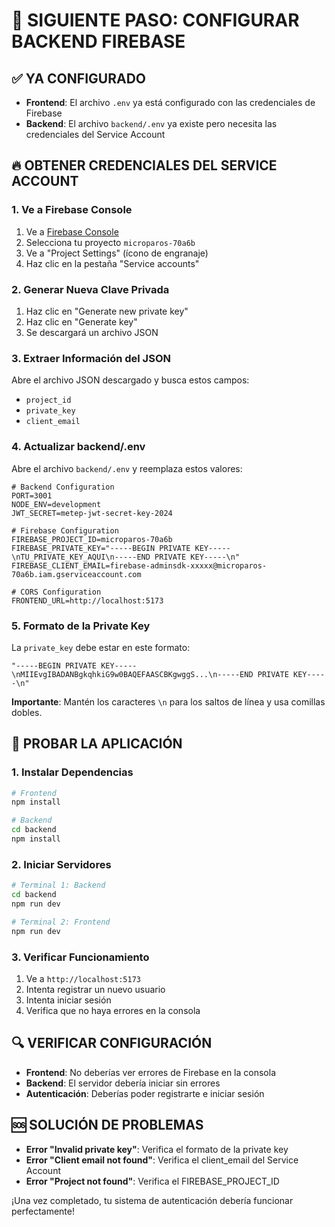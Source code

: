 # 🔧 SIGUIENTE PASO: CONFIGURAR BACKEND FIREBASE

## ✅ YA CONFIGURADO
- **Frontend**: El archivo `.env` ya está configurado con las credenciales de Firebase
- **Backend**: El archivo `backend/.env` ya existe pero necesita las credenciales del Service Account

## 🔥 OBTENER CREDENCIALES DEL SERVICE ACCOUNT

### 1. Ve a Firebase Console
1. Ve a [Firebase Console](https://console.firebase.google.com/)
2. Selecciona tu proyecto `microparos-70a6b`
3. Ve a "Project Settings" (ícono de engranaje)
4. Haz clic en la pestaña "Service accounts"

### 2. Generar Nueva Clave Privada
1. Haz clic en "Generate new private key"
2. Haz clic en "Generate key"
3. Se descargará un archivo JSON

### 3. Extraer Información del JSON
Abre el archivo JSON descargado y busca estos campos:
- `project_id`
- `private_key`
- `client_email`

### 4. Actualizar backend/.env
Abre el archivo `backend/.env` y reemplaza estos valores:

```env
# Backend Configuration
PORT=3001
NODE_ENV=development
JWT_SECRET=metep-jwt-secret-key-2024

# Firebase Configuration
FIREBASE_PROJECT_ID=microparos-70a6b
FIREBASE_PRIVATE_KEY="-----BEGIN PRIVATE KEY-----\nTU_PRIVATE_KEY_AQUI\n-----END PRIVATE KEY-----\n"
FIREBASE_CLIENT_EMAIL=firebase-adminsdk-xxxxx@microparos-70a6b.iam.gserviceaccount.com

# CORS Configuration
FRONTEND_URL=http://localhost:5173
```

### 5. Formato de la Private Key
La `private_key` debe estar en este formato:
```
"-----BEGIN PRIVATE KEY-----\nMIIEvgIBADANBgkqhkiG9w0BAQEFAASCBKgwggS...\n-----END PRIVATE KEY-----\n"
```

**Importante**: Mantén los caracteres `\n` para los saltos de línea y usa comillas dobles.

## 🚀 PROBAR LA APLICACIÓN

### 1. Instalar Dependencias
```bash
# Frontend
npm install

# Backend
cd backend
npm install
```

### 2. Iniciar Servidores
```bash
# Terminal 1: Backend
cd backend
npm run dev

# Terminal 2: Frontend
npm run dev
```

### 3. Verificar Funcionamiento
1. Ve a `http://localhost:5173`
2. Intenta registrar un nuevo usuario
3. Intenta iniciar sesión
4. Verifica que no haya errores en la consola

## 🔍 VERIFICAR CONFIGURACIÓN
- **Frontend**: No deberías ver errores de Firebase en la consola
- **Backend**: El servidor debería iniciar sin errores
- **Autenticación**: Deberías poder registrarte e iniciar sesión

## 🆘 SOLUCIÓN DE PROBLEMAS
- **Error "Invalid private key"**: Verifica el formato de la private key
- **Error "Client email not found"**: Verifica el client_email del Service Account
- **Error "Project not found"**: Verifica el FIREBASE_PROJECT_ID

¡Una vez completado, tu sistema de autenticación debería funcionar perfectamente! 